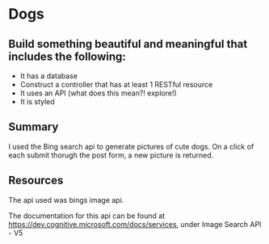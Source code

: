 # Dogs

## Build something beautiful and meaningful that includes the following:
- It has a database
- Construct a controller that has at least 1 RESTful resource
- It uses an API (what does this mean?! explore!)
- It is styled

## Summary
I used the Bing search api to generate pictures of cute dogs. On a click of each submit thorugh the post form, a new picture is returned.


## Resources
The api used was bings image api.

The documentation for this api can be found at https://dev.cognitive.microsoft.com/docs/services, under Image Search API - V5


